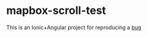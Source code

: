# mapbox-scroll-test
This is an Ionic+Angular project for reproducing a [bug](https://github.com/mapbox/mapbox-gl-js/issues/9812)
